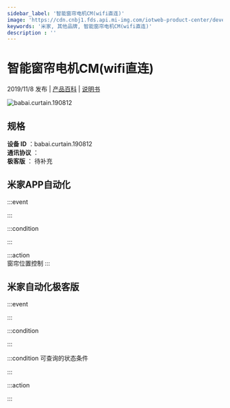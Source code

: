 ```yaml
---
sidebar_label: '智能窗帘电机CM(wifi直连)'
image: 'https://cdn.cnbj1.fds.api.mi-img.com/iotweb-product-center/developer_1568962998447HKgaXLb0.png?GalaxyAccessKeyId=AKVGLQWBOVIRQ3XLEW&Expires=9223372036854775807&Signature=rPWu1JIy/14/Gs14X2Xsq6UIQwE='
keywords: '米家, 其他品牌, 智能窗帘电机CM(wifi直连)'
description : ''
---
```

# 智能窗帘电机CM(wifi直连)

2019/11/8 发布 | [产品百科](https://home.mi.com/webapp/content/baike/product/index.html?model=babai.curtain.190812/) | [说明书](https://home.mi.com/views/introduction.html?model=babai.curtain.190812&region=cn)

![babai.curtain.190812](https://cdn.cnbj1.fds.api.mi-img.com/iotweb-product-center/developer_1568962998447HKgaXLb0.png?GalaxyAccessKeyId=AKVGLQWBOVIRQ3XLEW&Expires=9223372036854775807&Signature=rPWu1JIy/14/Gs14X2Xsq6UIQwE=)

## 规格  
> 
**设备 ID** ：babai.curtain.190812  
**通讯协议** ：  
**极客版**  ： 待补充 


## 米家APP自动化  

:::event  

:::

:::condition  

:::

:::action   
窗帘位置控制
:::

## 米家自动化极客版  

:::event  

:::

:::condition  

:::

:::condition 可查询的状态条件  

:::

:::action  

:::

        
